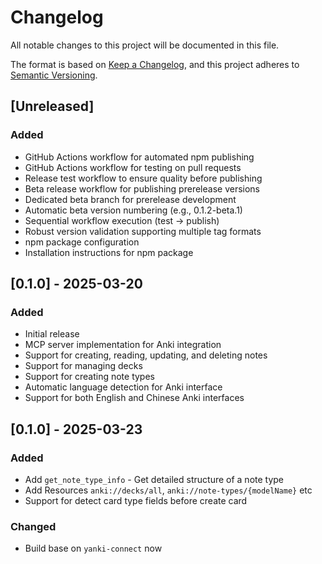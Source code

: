 # Changelog

All notable changes to this project will be documented in this file.

The format is based on [Keep a Changelog](https://keepachangelog.com/en/1.0.0/),
and this project adheres to [Semantic Versioning](https://semver.org/spec/v2.0.0.html).

## [Unreleased]

### Added
- GitHub Actions workflow for automated npm publishing
- GitHub Actions workflow for testing on pull requests
- Release test workflow to ensure quality before publishing
- Beta release workflow for publishing prerelease versions
- Dedicated beta branch for prerelease development
- Automatic beta version numbering (e.g., 0.1.2-beta.1)
- Sequential workflow execution (test → publish)
- Robust version validation supporting multiple tag formats
- npm package configuration
- Installation instructions for npm package

## [0.1.0] - 2025-03-20


### Added

- Initial release
- MCP server implementation for Anki integration
- Support for creating, reading, updating, and deleting notes
- Support for managing decks
- Support for creating note types
- Automatic language detection for Anki interface
- Support for both English and Chinese Anki interfaces

## [0.1.0] - 2025-03-23

### Added

- Add  `get_note_type_info` - Get detailed structure of a note type
- Add Resources `anki://decks/all`, `anki://note-types/{modelName}` etc 
- Support for detect card type fields before create card

### Changed

- Build base on  `yanki-connect` now 
